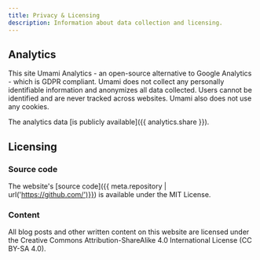 ```yaml
---
title: Privacy & Licensing
description: Information about data collection and licensing.
---
```


## Analytics

This site Umami Analytics - an open-source alternative to Google Analytics - which is GDPR compliant. Umami does not collect any personally identifiable information and anonymizes all data collected. Users cannot be identified and are never tracked across websites. Umami also does not use any cookies.

The analytics data [is publicly available]({{ analytics.share }}).

## Licensing

### Source code

The website's [source code]({{ meta.repository | url('https://github.com/')}}) is available under the MIT License.

### Content

All blog posts and other written content on this website are licensed under the Creative Commons Attribution-ShareAlike 4.0 International License (CC BY-SA 4.0).
